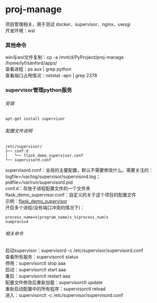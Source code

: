 # proj-manage

项目管理相关，用于测试 docker、supervisor、nginx、uwsgi  
开发环境：wsl

### 其他命令

win与wsl文件复制：cp -a /mnt/d/PyProject/proj-manage /home/lyf/sanford/apps/  
查看进程：ps aux | grep python  
查看端口占用情况：netstat -apn | grep 2378

### supervisor管理python服务

###### 安装

```
apt-get install supervisor
```

###### 配置文件说明

```
/etc/supervisor/
├── conf.d
│   └── flask_demo_supervisor.conf
└── supervisord.conf
```

supervisord.conf：全局的主要配置，默认不需要修改什么。需要关注的：logfile=/var/log/supervisor/supervisord.log；pidfile=/var/run/supervisord.pid  
conf.d：存放子进程配置文件的一个文件夹  
flask_demo_supervisor.conf：自定义的关于这个项目的配置文件  
示例：[flask_demo_supervisor](/config/proj_manage_supervisor.conf)  
开启多个进程(没有端口冲突的情况下)：

```开启多个进程
process_name=%(program_name)s_%(process_num)s
numprocs=4
```

###### 相关命令

启动supervisor：supervisord -c /etc/supervisor/supervisord.conf  
查看所有服务：supervisorctl status  
停用：supervisorctl stop aaa  
启动：supervisorctl start aaa  
重启：supervisorctl restart aaa   
配置文件修改后重新加载：supervisorctl update  
重新启动配置中的所有程序：supervisorctl reload  
进入：supervisorctl -c /etc/supervisor/supervisord.conf  
